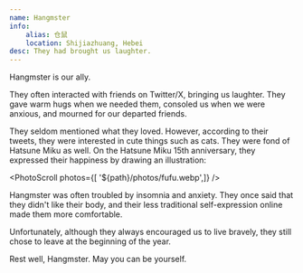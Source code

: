 ```yaml
---
name: Hangmster
info:
    alias: 仓鼠
    location: Shijiazhuang, Hebei
desc: They had brought us laughter.
---
```


Hangmster is our ally.

They often interacted with friends on Twitter/X, bringing us laughter.
They gave warm hugs when we needed them, consoled us when we were anxious, and mourned for our departed friends.

They seldom mentioned what they loved. However, according to their tweets, they were interested in cute things such as cats. They were fond of Hatsune Miku as well. On the Hatsune Miku 15th anniversary, they expressed their happiness by drawing an illustration:

<PhotoScroll photos={[ '${path}/photos/fufu.webp',]} />  

Hangmster was often troubled by insomnia and anxiety. They once said that they didn't like their body, and their less traditional self-expression online made them more comfortable.

Unfortunately, although they always encouraged us to live bravely, they still chose to leave at the beginning of the year.

Rest well, Hangmster. May you can be yourself.
